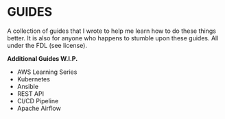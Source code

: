 # GUIDES
A collection of guides that I wrote to help me learn how to do these things better.
It is also for anyone who happens to stumble upon these guides.
All under the FDL (see license).

**Additional Guides W.I.P.**
- AWS Learning Series
- Kubernetes
- Ansible
- REST API 
- CI/CD Pipeline
- Apache Airflow

